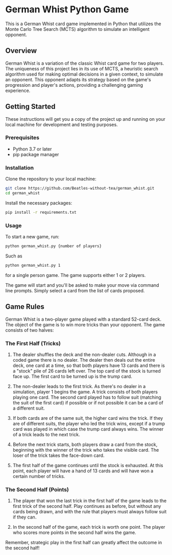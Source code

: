 # German Whist Python Game

This is a German Whist card game implemented in Python that utilizes the Monte Carlo Tree Search (MCTS) algorithm to simulate an intelligent opponent. 

## Overview

German Whist is a variation of the classic Whist card game for two players. The uniqueness of this project lies in its use of MCTS, a heuristic search algorithm used for making optimal decisions in a given context, to simulate an opponent. This opponent adapts its strategy based on the game's progression and player's actions, providing a challenging gaming experience.

## Getting Started

These instructions will get you a copy of the project up and running on your local machine for development and testing purposes.

### Prerequisites

- Python 3.7 or later
- pip package manager

### Installation

Clone the repository to your local machine:

```bash
git clone https://github.com/Beatles-without-tea/german_whist.git
cd german_whist
```

Install the necessary packages:

```bash
pip install -r requirements.txt
```

### Usage

To start a new game, run:

```bash
python german_whist.py {number of players}
```
Such as 
```bash
python german_whist.py 1
```
for a single person game. The game supports either 1 or 2 players.

The game will start and you'll be asked to make your move via command line prompts.
Simply select a card from the list of cards proposed.

## Game Rules

German Whist is a two-player game played with a standard 52-card deck. The object of the game is to win more tricks than your opponent. The game consists of two halves:

### The First Half (Tricks)

1. The dealer shuffles the deck and the non-dealer cuts. Although in a coded game there is no dealer. The dealer then deals out the entire deck, one card at a time, so that both players have 13 cards and there is a "stock" pile of 26 cards left over. The top card of the stock is turned face up. The first card to be turned up is the trump card. 

2. The non-dealer leads to the first trick. As there's no dealer in a simulation, player 1 begins the game. A trick consists of both players playing one card. The second card played has to follow suit (matching the suit of the first card) if possible or if not possible it can be a card of a different suit.

3. If both cards are of the same suit, the higher card wins the trick. If they are of different suits, the player who led the trick wins, except if a trump card was played in which case the trump card always wins. The winner of a trick leads to the next trick. 

4. Before the next trick starts, both players draw a card from the stock, beginning with the winner of the trick who takes the visible card. The loser of the trick takes the face-down card.

5. The first half of the game continues until the stock is exhausted. At this point, each player will have a hand of 13 cards and will have won a certain number of tricks.

### The Second Half (Points)

1. The player that won the last trick in the first half of the game leads to the first trick of the second half. Play continues as before, but without any cards being drawn, and with the rule that players must always follow suit if they can.

2. In the second half of the game, each trick is worth one point. The player who scores more points in the second half wins the game.

Remember, strategic play in the first half can greatly affect the outcome in the second half!

<!-- ## Contributing

If you're interested in improving the game or adding features, feel free to fork the repository and submit pull requests. We'd love to get your contributions. -->

<!-- ## License

This project is licensed under the MIT License. See the LICENSE.md file for details. -->


